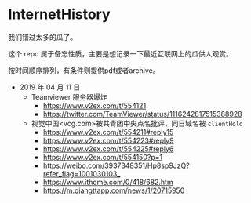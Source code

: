 # InternetHistory
我们错过太多的瓜了。


这个 repo 属于备忘性质，主要是想记录一下最近互联网上的瓜供人观赏。     

按时间顺序排列，有条件则提供pdf或者archive。



- 2019 年 04 月 11 日
  - Teamviewer 服务器爆炸 
    - <https://www.v2ex.com/t/554121>
    - <https://twitter.com/TeamViewer/status/1116242817515388928>
  - 视觉中国<vcg.com>被共青团中央点名批评，同日域名被 `clientHold`
    - <https://www.v2ex.com/t/554211#reply15>
    - <https://www.v2ex.com/t/554223#reply9>
    - <https://www.v2ex.com/t/554225#reply6>
    - <https://www.v2ex.com/t/554150?p=1>
    - <https://weibo.com/3937348351/Hp8sp9JzQ?refer_flag=1001030103_>
    - <https://www.ithome.com/0/418/682.htm>
    - <https://m.qiangttapp.com/news/1/20715950>
